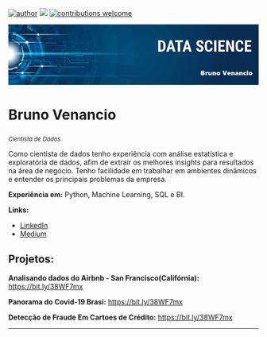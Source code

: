 [![author](https://img.shields.io/badge/bruno-author-yellowgreen)](https://www.linkedin.com/in/bruno-venancio-nas) [![](https://img.shields.io/badge/python-3.7+-blue.svg)](https://www.python.org/downloads/release/python-365/) 
 [![contributions welcome](https://img.shields.io/badge/contributions-welcome-brightgreen.svg?style=flat)](https://github.com/Brunolts01/data_science/issues)

<p align="center">
  <img src="banner.png" 
</p>

# Bruno Venancio
<sub>*Cientista de Dados*</sub>

Como cientista de dados tenho experiência com análise estatística e exploratória de dados, afim de extrair os melhores insights para resultados na área de negócio. Tenho facilidade em trabalhar em ambientes dinâmicos e entender os principais problemas da empresa.
 

**Experiência em:** Python, Machine Learning, SQL e BI.

**Links:**
* [LinkedIn](https://www.linkedin.com/in/bruno-venancio-nas)
* [Medium](https://medium.com/@bruno.venancio)


## Projetos:

**Analisando dados do Airbnb - San Francisco(Califórnia):** https://bit.ly/38WF7mx
 
**Panorama do Covid-19 Brasi:** https://bit.ly/38WF7mx
 
**Detecção de Fraude Em Cartoes de Crédito:** https://bit.ly/38WF7mx

---





